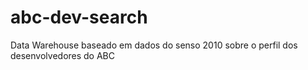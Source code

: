 # abc-dev-search
Data Warehouse baseado em dados do senso 2010 sobre o perfil dos desenvolvedores do ABC
